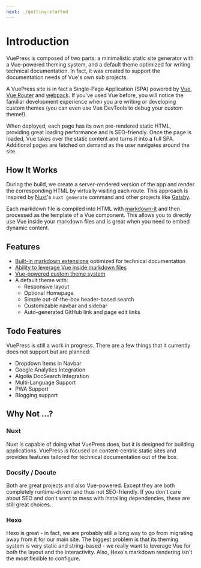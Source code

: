 ```yaml
---
next: ./getting-started
---
```


# Introduction

VuePress is composed of two parts: a minimalistic static site generator with a Vue-powered theming system, and a default theme optimized for writing technical documentation. In fact, it was created to support the documentation needs of Vue's own sub projects.

A VuePress site is in fact a Single-Page Application (SPA) powered by [Vue](http://vuejs.org/), [Vue Router](https://github.com/vuejs/vue-router) and [webpack](http://webpack.js.org/). If you've used Vue before, you will notice the familiar development experience when you are writing or developing custom themes (you can even use Vue DevTools to debug your custom theme!).

When deployed, each page has its own pre-rendered static HTML, providing great loading performance and is SEO-friendly. Once the page is loaded, Vue takes over the static content and turns it into a full SPA. Additional pages are fetched on demand as the user navigates around the site.

## How It Works

During the build, we create a server-rendered version of the app and render the corresponding HTML by virtually visiting each route. This approach is inspired by [Nuxt](https://nuxtjs.org/)'s `nuxt generate` command and other projects like [Gatsby](https://www.gatsbyjs.org/).

Each markdown file is compiled into HTML with [markdown-it](https://github.com/markdown-it/markdown-it) and then processed as the template of a Vue component. This allows you to directly use Vue inside your markdown files and is great when you need to embed dynamic content.

## Features

- [Built-in markdown extensions](./markdown.md) optimized for technical documentation
- [Ability to leverage Vue inside markdown files](./using-vue.md)
- [Vue-powered custom theme system](./custom-thems)
- A default theme with:
  - Responsive layout
  - Optional Homepage
  - Simple out-of-the-box header-based search
  - Customizable navbar and sidebar
  - Auto-generated GitHub link and page edit links

## Todo Features

VuePress is still a work in progress. There are a few things that it currently does not support but are planned:

- Dropdown Items in Navbar
- Google Analytics Integration
- Algolia DocSearch Integration
- Multi-Language Support
- PWA Support
- Blogging support

## Why Not ...?

### Nuxt

Nuxt is capable of doing what VuePress does, but it is designed for building applications. VuePress is focused on content-centric static sites and provides features tailored for technical documentation out of the box.

### Docsify / Docute

Both are great projects and also Vue-powered. Except they are both completely runtime-driven and thus not SEO-friendly. If you don't care about SEO and don't want to mess with installing dependencies, these are still great choices.

### Hexo

Hexo is great - in fact, we are probably still a long way to go from migrating away from it for our main site. The biggest problem is that its theming system is very static and string-based - we really want to leverage Vue for both the layout and the interactivity. Also, Hexo's markdown rendering isn't the most flexible to configure.
